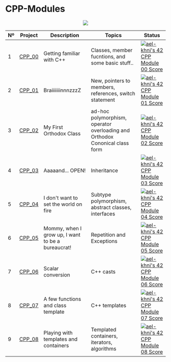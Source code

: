 # CPP-Modules

<p align="center">
  <img src=https://user-images.githubusercontent.com/40824677/149224059-8a1fc9f2-31bc-4335-93b3-6017bf794668.png />
</p>

|  Nº | Project | Description | Topics | Status |
|-----|---------|-------------|--------|--------|
|  1  | [CPP_00](https://github.com/achrafelkhnissi/CPP_Modules/tree/master/Module_00) | Getting familiar with C++       | Classes, member fucntions, and some basic stuff.. | [![ael-khni's 42 CPP Module 00 Score](https://badge42.vercel.app/api/v2/cl10eh4l9000609jpe6hwaodr/project/2670510)](https://github.com/JaeSeoKim/badge42) |
|  2  | [CPP_01](https://github.com/achrafelkhnissi/CPP_Modules/tree/master/Module_01) | BraiiiiiiinnnzzzZ | New, pointers to members, references, switch statement	 | [![ael-khni's 42 CPP Module 01 Score](https://badge42.vercel.app/api/v2/cl10eh4l9000609jpe6hwaodr/project/2674581)](https://github.com/JaeSeoKim/badge42)   |
|  3  | [CPP_02](https://github.com/achrafelkhnissi/CPP_Modules/tree/master/Module_02) | My First Orthodox Class      | ad-hoc polymorphism, operator overloading and Orthodox Cononical class form | [![ael-khni's 42 CPP Module 02 Score](https://badge42.vercel.app/api/v2/cl10eh4l9000609jpe6hwaodr/project/2684257)](https://github.com/JaeSeoKim/badge42) |
|  4  | [CPP_03](https://github.com/achrafelkhnissi/CPP_Modules/tree/master/Module_03) | Aaaaand... OPEN!      | Inheritance | [![ael-khni's 42 CPP Module 03 Score](https://badge42.vercel.app/api/v2/cl10eh4l9000609jpe6hwaodr/project/2686408)](https://github.com/JaeSeoKim/badge42) |
|  5  | [CPP_04](https://github.com/achrafelkhnissi/CPP_Modules/tree/master/Module_04) | I don't want to set the world on fire       | Subtype polymorphism, abstract classes, interfaces | [![ael-khni's 42 CPP Module 04 Score](https://badge42.vercel.app/api/v2/cl10eh4l9000609jpe6hwaodr/project/2687440)](https://github.com/JaeSeoKim/badge42) |
|  6  | [CPP_05](https://github.com/achrafelkhnissi/CPP_Modules/tree/master/Module_05) | Mommy, when I grow up, I want to be a bureaucrat!       | Repetition and Exceptions | [![ael-khni's 42 CPP Module 05 Score](https://badge42.vercel.app/api/v2/cl10eh4l9000609jpe6hwaodr/project/2689271)](https://github.com/JaeSeoKim/badge42)   |
|  7  | [CPP_06](https://github.com/achrafelkhnissi/CPP-Modules/tree/master/Module_06) | Scalar conversion       | C++ casts  | [![ael-khni's 42 CPP Module 06 Score](https://badge42.vercel.app/api/v2/cl10eh4l9000609jpe6hwaodr/project/2705729)](https://github.com/JaeSeoKim/badge42) |
|  8  | [CPP_07](https://github.com/achrafelkhnissi/CPP-Modules/tree/master/Module_07) | A few functions and class template       | C++ templates   | [![ael-khni's 42 CPP Module 07 Score](https://badge42.vercel.app/api/v2/cl10eh4l9000609jpe6hwaodr/project/2720446)](https://github.com/JaeSeoKim/badge42)  |
|  9  | [CPP_08](https://github.com/achrafelkhnissi/CPP-Modules/tree/master/Module_08) | Playing with templates and containers      | Templated containers, iterators, algorithms    | [![ael-khni's 42 CPP Module 08 Score](https://badge42.vercel.app/api/v2/cl10eh4l9000609jpe6hwaodr/project/2723075)](https://github.com/JaeSeoKim/badge42) |
